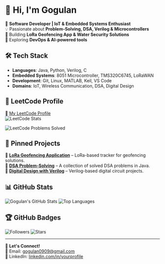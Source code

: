 # 👋 Hi, I'm Gogulan

🚀 **Software Developer | IoT & Embedded Systems Enthusiast**  
💡 Passionate about **Problem-Solving, DSA, Verilog & Microcontrollers**  
🔧 Building **LoRa Geofencing App & Water Security Solutions**  
📌 Exploring **DevOps & AI-powered tools**  

## 🛠 Tech Stack

- **Languages**: Java, Python, Verilog, C
- **Embedded Systems**: 8051 Microcontroller, TMS320C6745, LoRaWAN
- **Development**: Git, Linux, MATLAB, Keil, VS Code
- **Domains**: IoT, Wireless Communication, DSA, Digital Design

## 🚀 LeetCode Profile
🔗 [My LeetCode Profile](https://leetcode.com/your-username/)  
![LeetCode Stats](https://leetcard.jacoblin.cool/gogulan_3?theme=dark&ext=heatmap)

![LeetCode Problems Solved](https://img.shields.io/badge/dynamic/json?color=blue&label=LeetCode&query=totalSolved&suffix=%20solved&url=https://leetcode-stats-api.herokuapp.com/gogulan_3)


## 📌 Pinned Projects

🔹 [**LoRa Geofencing Application**](https://github.com/Gogul12/LoRa-GPS-Tracker-No-GSM-Internet-) – LoRa-based tracker for geofencing solutions.  
🔹 [**DSA Problem-Solving**](https://github.com/your-repo) – A collection of solved DSA problems in Java.  
🔹 [**Digital Design with Verilog**](https://github.com/your-repo) – Verilog-based digital circuit projects.  

## 📊 GitHub Stats

![Gogulan's GitHub Stats](https://github-readme-stats.vercel.app/api?username=Gogul12&show_icons=true&theme=radical)
![Top Languages](https://github-readme-stats.vercel.app/api/top-langs/?username=Gogul12&layout=compact&theme=radical)

## 🏆 GitHub Badges

![Followers](https://img.shields.io/github/followers/Gogul12?style=social)
![Stars](https://img.shields.io/github/stars/Gogul12?affiliations=OWNER&style=social)

---
💬 **Let's Connect!**  
📧 Email: [gogulan0909@gmail.com](mailto:gogulan0909@gmail.com)  
🔗 LinkedIn: [linkedin.com/in/yourprofile](https://linkedin.com/in/yourprofile)
